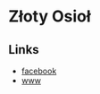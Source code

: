 Złoty Osioł
===========

Links
-----
- [facebook](https://pl-pl.facebook.com/pages/Z%C5%82oty-Osio%C5%82-Bar-Wegetaria%C5%84ski/170325067426)
- [www](http://www.wegebar.com/)
